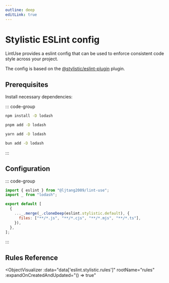 ```yaml
---
outline: deep
editLink: true
---
```


# Stylistic ESLint config

LintUse provides a eslint config that can be used to enforce consistent code style across your project.

The config is based on the [@stylistic/eslint-plugin] plugin.

## Prerequisites

Install necessary dependencies:

::: code-group

```sh [npm]
npm install -D lodash
```

```sh [pnpm]
pnpm add -D lodash
```

```sh [yarn]
yarn add -D lodash
```

```sh [bun]
bun add -D lodash
```

:::

## Configuration

::: code-group

```js [eslint.config.js]
import { eslint } from "@ljtang2009/lint-use";
import _ from "lodash";

export default [
  {
    ..._.merge(_.cloneDeep(eslint.stylistic.default), {
      files: ["**/*.js", "**/*.cjs", "**/*.mjs", "**/*.ts"],
    }),
  },
];
```

:::

<!--@include: ./eslint-reference.md-->

<!--@include: ./eslint-usage.md-->

## Rules Reference

<script setup>
import { data } from '../../scripts/rules.data.js'
</script>
<ObjectVisualizer
  :data="data['eslint.stylistic.rules']"
  rootName="rules"
  :expandOnCreatedAndUpdated="() => true"
></ObjectVisualizer>

[@stylistic/eslint-plugin]: https://eslint.style/
